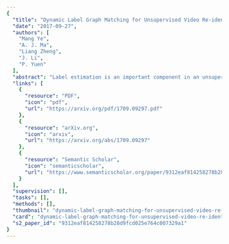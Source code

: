 ```yaml
---
{
  "title": "Dynamic Label Graph Matching for Unsupervised Video Re-identification",
  "date": "2017-09-27",
  "authors": [
    "Mang Ye",
    "A. J. Ma",
    "Liang Zheng",
    "J. Li",
    "P. Yuen"
  ],
  "abstract": "Label estimation is an important component in an unsupervised person re-identification (re-ID) system. This paper focuses on cross-camera label estimation, which can be subsequently used in feature learning to learn robust re-ID models. Specifically, we propose to construct a graph for samples in each camera, and then graph matching scheme is introduced for cross-camera labeling association. While labels directly output from existing graph matching methods may be noisy and inaccurate due to significant cross-camera variations, this paper propose a dynamic graph matching (DGM) method. DGM iteratively updates the image graph and the label estimation process by learning a better feature space with intermediate estimated labels. DGM is advantageous in two aspects: 1) the accuracy of estimated labels is improved significantly with the iterations; 2) DGM is robust to noisy initial training data. Extensive experiments conducted on three benchmarks including the large-scale MARS dataset show that DGM yields competitive performance to fully supervised baselines, and outperforms competing unsupervised learning methods.1",
  "links": [
    {
      "resource": "PDF",
      "icon": "pdf",
      "url": "https://arxiv.org/pdf/1709.09297.pdf"
    },
    {
      "resource": "arXiv.org",
      "icon": "arxiv",
      "url": "https://arxiv.org/abs/1709.09297"
    },
    {
      "resource": "Semantic Scholar",
      "icon": "semanticscholar",
      "url": "https://www.semanticscholar.org/paper/9312eaf814258278b28d9fcd025e764c007329a1"
    }
  ],
  "supervision": [],
  "tasks": [],
  "methods": [],
  "thumbnail": "dynamic-label-graph-matching-for-unsupervised-video-re-identification-thumb.jpg",
  "card": "dynamic-label-graph-matching-for-unsupervised-video-re-identification-card.jpg",
  "s2_paper_id": "9312eaf814258278b28d9fcd025e764c007329a1"
}
---
```


